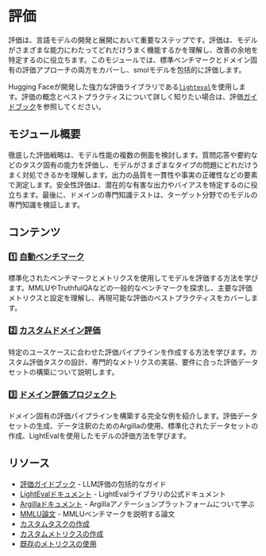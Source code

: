 # 評価

評価は、言語モデルの開発と展開において重要なステップです。評価は、モデルがさまざまな能力にわたってどれだけうまく機能するかを理解し、改善の余地を特定するのに役立ちます。このモジュールでは、標準ベンチマークとドメイン固有の評価アプローチの両方をカバーし、smolモデルを包括的に評価します。

Hugging Faceが開発した強力な評価ライブラリである[`lighteval`](https://github.com/huggingface/lighteval)を使用します。評価の概念とベストプラクティスについて詳しく知りたい場合は、評価[ガイドブック](https://github.com/huggingface/evaluation-guidebook)を参照してください。

## モジュール概要

徹底した評価戦略は、モデル性能の複数の側面を検討します。質問応答や要約などのタスク固有の能力を評価し、モデルがさまざまなタイプの問題にどれだけうまく対処できるかを理解します。出力の品質を一貫性や事実の正確性などの要素で測定します。安全性評価は、潜在的な有害な出力やバイアスを特定するのに役立ちます。最後に、ドメインの専門知識テストは、ターゲット分野でのモデルの専門知識を検証します。

## コンテンツ

### 1️⃣ [自動ベンチマーク](./automatic_benchmarks.md)

標準化されたベンチマークとメトリクスを使用してモデルを評価する方法を学びます。MMLUやTruthfulQAなどの一般的なベンチマークを探求し、主要な評価メトリクスと設定を理解し、再現可能な評価のベストプラクティスをカバーします。

### 2️⃣ [カスタムドメイン評価](./custom_evaluation.md)

特定のユースケースに合わせた評価パイプラインを作成する方法を学びます。カスタム評価タスクの設計、専門的なメトリクスの実装、要件に合った評価データセットの構築について説明します。

### 3️⃣ [ドメイン評価プロジェクト](./project/README.md)

ドメイン固有の評価パイプラインを構築する完全な例を紹介します。評価データセットの生成、データ注釈のためのArgillaの使用、標準化されたデータセットの作成、LightEvalを使用したモデルの評価方法を学びます。

## リソース

- [評価ガイドブック](https://github.com/huggingface/evaluation-guidebook) - LLM評価の包括的なガイド
- [LightEvalドキュメント](https://github.com/huggingface/lighteval) - LightEvalライブラリの公式ドキュメント
- [Argillaドキュメント](https://docs.argilla.io) - Argillaアノテーションプラットフォームについて学ぶ
- [MMLU論文](https://arxiv.org/abs/2009.03300) - MMLUベンチマークを説明する論文
- [カスタムタスクの作成](https://github.com/huggingface/lighteval/wiki/Adding-a-Custom-Task)
- [カスタムメトリクスの作成](https://github.com/huggingface/lighteval/wiki/Adding-a-New-Metric)
- [既存のメトリクスの使用](https://github.com/huggingface/lighteval/wiki/Metric-List)
